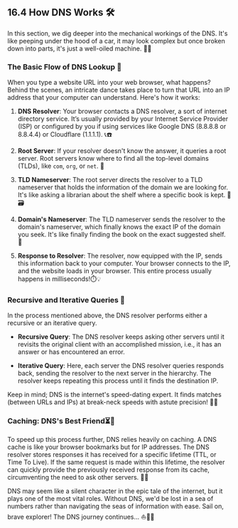 ## 16.4 How DNS Works 🛠️

In this section, we dig deeper into the mechanical workings of the DNS. It's like peeping under the hood of a car, it may look complex but once broken down into parts, it's just a well-oiled machine. 🚗💨

### The Basic Flow of DNS Lookup 🧭

When you type a website URL into your web browser, what happens? Behind the scenes, an intricate dance takes place to turn that URL into an IP address that your computer can understand. Here's how it works:

1. **DNS Resolver**: Your browser contacts a DNS resolver, a sort of internet directory service. It’s usually provided by your Internet Service Provider (ISP) or configured by you if using services like Google DNS (8.8.8.8 or 8.8.4.4) or Cloudflare (1.1.1.1). 📞☎️
   
2. **Root Server**: If your resolver doesn't know the answer, it queries a root server. Root servers know where to find all the top-level domains (TLDs), like `com`, `org`, or `net`. 🌳
   
3. **TLD Nameserver**: The root server directs the resolver to a TLD nameserver that holds the information of the domain we are looking for. It's like asking a librarian about the shelf where a specific book is kept. 📖🗃️
   
4. **Domain's Nameserver**: The TLD nameserver sends the resolver to the domain's nameserver, which finally knows the exact IP of the domain you seek. It's like finally finding the book on the exact suggested shelf. 🎯

5. **Response to Resolver**: The resolver, now equipped with the IP, sends this information back to your computer. Your browser connects to the IP, and the website loads in your browser. This entire process usually happens in milliseconds!⏱️💡
   
### Recursive and Iterative Queries 🔄

In the process mentioned above, the DNS resolver performs either a recursive or an iterative query.

- **Recursive Query**: The DNS resolver keeps asking other servers until it revisits the original client with an accomplished mission, i.e., it has an answer or has encountered an error.
   
- **Iterative Query**: Here, each server the DNS resolver queries responds back, sending the resolver to the next server in the hierarchy. The resolver keeps repeating this process until it finds the destination IP.
   
Keep in mind; DNS is the internet's speed-dating expert. It finds matches (between URLs and IPs) at break-neck speeds with astute precision! 🚀💨

### Caching: DNS's Best Friend⏳📝

To speed up this process further, DNS relies heavily on caching. A DNS cache is like your browser bookmarks but for IP addresses. The DNS resolver stores responses it has received for a specific lifetime (TTL, or Time To Live). If the same request is made within this lifetime, the resolver can quickly provide the previously received response from its cache, circumventing the need to ask other servers. 🔖🚀

DNS may seem like a silent character in the epic tale of the internet, but it plays one of the most vital roles. Without DNS, we'd be lost in a sea of numbers rather than navigating the seas of information with ease. Sail on, brave explorer! The DNS journey continues... ⛵️🌊🌐